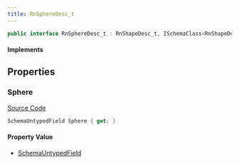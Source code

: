```yaml
---
title: RnSphereDesc_t
---
```


```csharp
public interface RnSphereDesc_t : RnShapeDesc_t, ISchemaClass<RnShapeDesc_t>, ISchemaClass<RnSphereDesc_t>, ISchemaField, ISchemaClass, INativeHandle
```

#### Implements

## Properties

### Sphere

[Source Code](https://github.com/swiftly-solution/swiftlys2/blob/main/managed/src/SwiftlyS2.Generated/Schemas/Interfaces/RnSphereDesc_t.cs#L18)

```csharp
SchemaUntypedField Sphere { get; }
```

#### Property Value

- [SchemaUntypedField](/docs/api/shared/schemas/schemauntypedfield)

